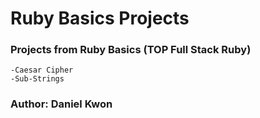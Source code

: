 # Ruby Basics Projects

### Projects from Ruby Basics (TOP Full Stack Ruby)
    -Caesar Cipher
    -Sub-Strings

### Author: Daniel Kwon

